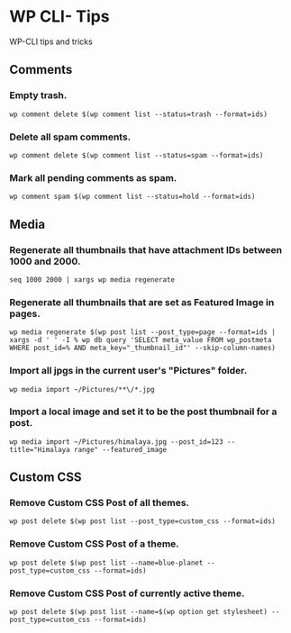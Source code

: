 # WP CLI- Tips
WP-CLI tips and tricks

## Comments

### Empty trash.
`wp comment delete $(wp comment list --status=trash --format=ids)`

### Delete all spam comments.
`wp comment delete $(wp comment list --status=spam --format=ids)`

### Mark all pending comments as spam.
`wp comment spam $(wp comment list --status=hold --format=ids)`

## Media

### Regenerate all thumbnails that have attachment IDs between 1000 and 2000.
`seq 1000 2000 | xargs wp media regenerate`

### Regenerate all thumbnails that are set as Featured Image in pages.
`wp media regenerate $(wp post list --post_type=page --format=ids | xargs -d ' ' -I % wp db query 'SELECT meta_value FROM wp_postmeta WHERE post_id=% AND meta_key="_thumbnail_id"' --skip-column-names)`

### Import all jpgs in the current user's "Pictures" folder.
`wp media import ~/Pictures/**\/*.jpg`

### Import a local image and set it to be the post thumbnail for a post.
`wp media import ~/Pictures/himalaya.jpg --post_id=123 --title="Himalaya range" --featured_image`

## Custom CSS

### Remove Custom CSS Post of all themes.
`wp post delete $(wp post list --post_type=custom_css --format=ids)`

### Remove Custom CSS Post of a theme.
`wp post delete $(wp post list --name=blue-planet --post_type=custom_css --format=ids)`

### Remove Custom CSS Post of currently active theme.
`wp post delete $(wp post list --name=$(wp option get stylesheet) --post_type=custom_css --format=ids)`

